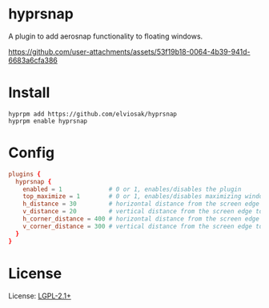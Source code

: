 # hyprsnap

A plugin to add aerosnap functionality to floating windows.

https://github.com/user-attachments/assets/53f19b18-0064-4b39-941d-6683a6cfa386

# Install
```
hyprpm add https://github.com/elviosak/hyprsnap
hyprpm enable hyprsnap
```

# Config
``` toml
plugins {
  hyprsnap {
    enabled = 1             # 0 or 1, enables/disables the plugin
    top_maximize = 1        # 0 or 1, enables/disables maximizing window when snapping to top
    h_distance = 30         # horizontal distance from the screen edge to snap the window
    v_distance = 20         # vertical distance from the screen edge to snap the window
    h_corner_distance = 400 # horizontal distance from the screen edge to snap the window when already snapped vertically
    v_corner_distance = 300 # vertical distance from the screen edge to snap the window  when already snapped horizontally
  }
}
```
# License
License: [LGPL-2.1+](LICENSE "License")
